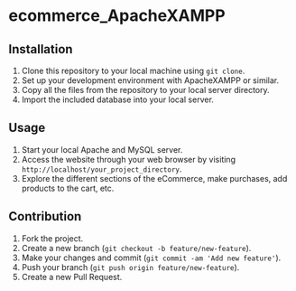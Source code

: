 # ecommerce_ApacheXAMPP

## Installation

1. Clone this repository to your local machine using `git clone`.
2. Set up your development environment with ApacheXAMPP or similar.
3. Copy all the files from the repository to your local server directory.
4. Import the included database into your local server.

## Usage

1. Start your local Apache and MySQL server.
2. Access the website through your web browser by visiting `http://localhost/your_project_directory`.
3. Explore the different sections of the eCommerce, make purchases, add products to the cart, etc.

## Contribution

1. Fork the project.
2. Create a new branch (`git checkout -b feature/new-feature`).
3. Make your changes and commit (`git commit -am 'Add new feature'`).
4. Push your branch (`git push origin feature/new-feature`).
5. Create a new Pull Request.

